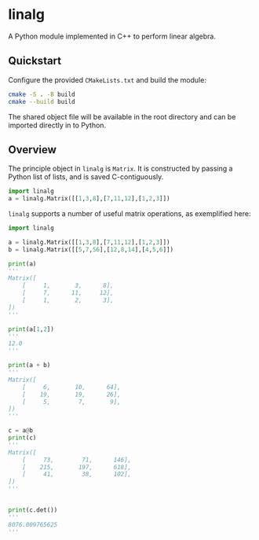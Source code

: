 # linalg

A Python module implemented in C++ to perform linear algebra.

## Quickstart

Configure the provided `CMakeLists.txt` and build the module:

```bash
cmake -S . -B build
cmake --build build
```

The shared object file will be available in the root directory and can be
imported directly in to Python.

## Overview
The principle object in `linalg` is `Matrix`. It is constructed by passing a
Python list of lists, and is saved C-contiguously.

```python
import linalg
a = linalg.Matrix([[1,3,8],[7,11,12],[1,2,3]])
```

`linalg` supports a number of useful matrix operations, as exemplified here:

```python
import linalg

a = linalg.Matrix([[1,3,8],[7,11,12],[1,2,3]])
b = linalg.Matrix([[5,7,56],[12,8,14],[4,5,6]])

print(a)
'''
Matrix([
    [     1,       3,      8],
    [     7,      11,     12],
    [     1,       2,      3],
])
'''

print(a[1,2])
'''
12.0
'''

print(a + b)
'''
Matrix([
    [     6,       10,      64],
    [    19,       19,      26],
    [     5,        7,       9],
])
'''

c = a@b
print(c)
'''
Matrix([
    [     73,        71,      146],
    [    215,       197,      618],
    [     41,        38,      102],
])
'''


print(c.det())
'''
8076.009765625
'''
```
